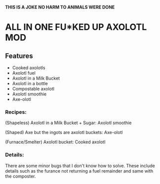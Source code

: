 **THIS IS A JOKE NO HARM TO ANIMALS WERE DONE**
# ALL IN ONE FU*KED UP AXOLOTL MOD

## Features

* Cooked axolotls
* Axolotl fuel
* Axolotl in a Milk Bucket
* Axolotl in a bottle
* Compostable axolotl
* Axolotl smoothie
* Axe-olotl 

### Recipes:
(Shapeless) Axolotl in a Milk Bucket + Sugar: Axolotl smoothie

(Shaped) Axe but the ingots are axolotl buckets: Axe-olotl

(Furnace/Smelter) Axolotl bucket: Cooked axolotl

### Details:
There are some minor bugs that I don't know how to solve. These include details such as the furance not returning a fuel remainder and same with the composter. 
